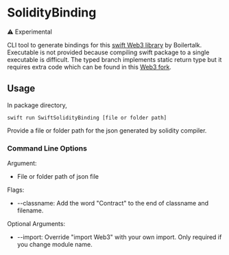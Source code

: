 # SolidityBinding

⚠️ Experimental

CLI tool to generate bindings for this [swift Web3 library](https://github.com/Boilertalk/Web3.swift) by Boilertalk. Executable is not provided because compiling swift package to a single executable is difficult. The typed branch implements static return type but it requires extra code which can be found in this [Web3 fork](https://github.com/stevealexrs/Web3.swift).

## Usage
In package directory,
```
swift run SwiftSolidityBinding [file or folder path]
```
Provide a file or folder path for the json generated by solidity compiler. 

### Command Line Options
Argument:
- File or folder path of json file

Flags:
- --classname: Add the word "Contract" to the end of classname and filename.

Optional Arguments:
- --import: Override "import Web3" with your own import. Only required if you change module name.

